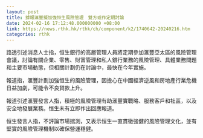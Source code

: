 ```yaml
---
layout: post
title: 據報滙豐擬加強恒生風險管理　雙方或作定期討論
date: 2024-02-16 17:12:48.000000000 +08:00
link: https://news.rthk.hk/rthk/ch/component/k2/1740642-20240216.htm
categories: rthk
---
```


路透引述消息人士指，恒生銀行的高層管理人員將定期參加滙豐亞太區的風險管理會議，討論有關企業、零售、財富管理和私人銀行業務的風險管理、具體業務問題和主要市場動態，但相關計劃仍在討論中，最快在今年實施。

報道指，滙豐計劃加強恒生的風險管理，因擔心在中國經濟逆風和房地產行業危機日益加劇，可能令不良貸款上升。

報道引述滙豐發言人指，積極的風險管理有助滙豐實戰略、服務客戶和社區，以及安全地發展業務。恒生未有立即作出回應報道。

恒生發言人指，不評論市場揣測，又表示恒生一直貫徹強健的風險管理文化，並有堅實的風險管理機制以確保營運穩健。
